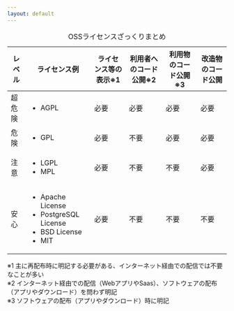 ```yaml
---
layout: default
---
```


<table class="text-sm">
    <caption>OSSライセンスざっくりまとめ</caption>
    <thead>
        <tr class="bg-gray-800">
            <th>レベル</th>
            <th>ライセンス例</th>
            <th>ライセンス等の表示<span class="text-xs">※1</span></th>
            <th>利用者へのコード公開<span class="text-xs">※2</span></th>
            <th>利用物のコード公開<span class="text-xs">※3</span></th>
            <th>改造物のコード公開</th>
        </tr>
    </thead>
    <tbody>
        <tr>
            <td>超危険</td>
            <td>
                <ul>
                    <li>AGPL</li>
                </ul>
            </td>
            <td class="text-red-500">必要</td>
            <td class="text-red-500">必要</td>
            <td class="text-red-500">必要</td>
            <td class="text-red-500">必要</td>
        </tr>
        <tr>
            <td>危険</td>
            <td>
                <ul>
                    <li>GPL</li>
                </ul>
            </td>
            <td class="text-red-500">必要</td>
            <td>不要</td>
            <td class="text-red-500">必要</td>
            <td class="text-red-500">必要</td>
        </tr>
        <tr>
            <td>注意</td>
            <td>
                <ul>
                    <li>LGPL</li>
                    <li>MPL</li>
                </ul>
            </td>
            <td class="text-red-500">必要</td>
            <td>不要</td>
            <td>不要</td>
            <td class="text-red-500">必要</td>
        </tr>
        <tr>
            <td>安心</td>
            <td>
                <ul>
                    <li>Apache License</li>
                    <li>PostgreSQL License</li>
                    <li>BSD License</li>
                    <li>MIT</li>
                </ul>
            </td>
            <td class="text-red-500">必要</td>
            <td>不要</td>
            <td>不要</td>
            <td>不要</td>
        </tr>
    </tbody>
</table>

<div class="text-xs mt-6">※1 主に再配布時に明記する必要がある、インターネット経由での配信では不要なことが多い</div>
<div class="text-xs">※2 インターネット経由での配信（WebアプリやSaas）、ソフトウェアの配布（アプリやダウンロード）を問わず明記</div>
<div class="text-xs">※3 ソフトウェアの配布（アプリやダウンロード）時に明記</div>
